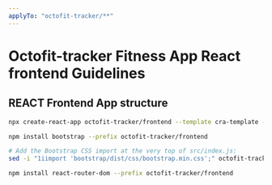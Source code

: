 ```yaml
---
applyTo: "octofit-tracker/**"
---
```

# Octofit-tracker Fitness App React frontend Guidelines


## REACT Frontend App structure

```bash
npx create-react-app octofit-tracker/frontend --template cra-template --use-npm

npm install bootstrap --prefix octofit-tracker/frontend

# Add the Bootstrap CSS import at the very top of src/index.js:
sed -i "1iimport 'bootstrap/dist/css/bootstrap.min.css';" octofit-tracker/frontend/src/index.js

npm install react-router-dom --prefix octofit-tracker/frontend

```